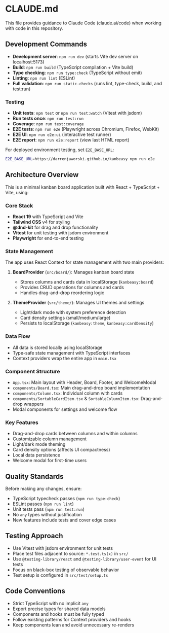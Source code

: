 # CLAUDE.md

This file provides guidance to Claude Code (claude.ai/code) when working with code in this repository.

## Development Commands

- **Development server**: `npm run dev` (starts Vite dev server on localhost:5173)
- **Build**: `npm run build` (TypeScript compilation + Vite build)
- **Type checking**: `npm run type:check` (TypeScript without emit)
- **Linting**: `npm run lint` (ESLint)
- **Full validation**: `npm run static-checks` (runs lint, type-check, build, and test:run)

### Testing

- **Unit tests**: `npm test` or `npm run test:watch` (Vitest with jsdom)
- **Run tests once**: `npm run test:run`
- **Coverage**: `npm run test:coverage`
- **E2E tests**: `npm run e2e` (Playwright across Chromium, Firefox, WebKit)
- **E2E UI**: `npm run e2e:ui` (interactive test runner)
- **E2E report**: `npm run e2e:report` (view last HTML report)

For deployed environment testing, set `E2E_BASE_URL`:
```bash
E2E_BASE_URL=https://darrenjaworski.github.io/kanbeasy npm run e2e
```

## Architecture Overview

This is a minimal kanban board application built with React + TypeScript + Vite, using:

### Core Stack
- **React 19** with TypeScript and Vite
- **Tailwind CSS** v4 for styling
- **@dnd-kit** for drag and drop functionality
- **Vitest** for unit testing with jsdom environment
- **Playwright** for end-to-end testing

### State Management
The app uses React Context for state management with two main providers:

1. **BoardProvider** (`src/board/`): Manages kanban board state
   - Stores columns and cards data in localStorage (`kanbeasy:board`)
   - Provides CRUD operations for columns and cards
   - Handles drag-and-drop reordering logic

2. **ThemeProvider** (`src/theme/`): Manages UI themes and settings
   - Light/dark mode with system preference detection
   - Card density settings (small/medium/large)
   - Persists to localStorage (`kanbeasy:theme`, `kanbeasy:cardDensity`)

### Data Flow
- All data is stored locally using localStorage
- Type-safe state management with TypeScript interfaces
- Context providers wrap the entire app in `main.tsx`

### Component Structure
- `App.tsx`: Main layout with Header, Board, Footer, and WelcomeModal
- `components/Board.tsx`: Main drag-and-drop board implementation
- `components/Column.tsx`: Individual column with cards
- `components/SortableCardItem.tsx` & `SortableColumnItem.tsx`: Drag-and-drop wrappers
- Modal components for settings and welcome flow

### Key Features
- Drag-and-drop cards between columns and within columns
- Customizable column management
- Light/dark mode theming
- Card density options (affects UI compactness)
- Local data persistence
- Welcome modal for first-time users

## Quality Standards

Before making any changes, ensure:
- TypeScript typecheck passes (`npm run type:check`)
- ESLint passes (`npm run lint`)
- Unit tests pass (`npm run test:run`)
- No `any` types without justification
- New features include tests and cover edge cases

## Testing Approach

- Use Vitest with jsdom environment for unit tests
- Place test files adjacent to source: `*.test.ts(x)` in `src/`
- Use `@testing-library/react` and `@testing-library/user-event` for UI tests
- Focus on black-box testing of observable behavior
- Test setup is configured in `src/test/setup.ts`

## Code Conventions

- Strict TypeScript with no implicit `any`
- Export precise types for shared data models
- Components and hooks must be fully typed
- Follow existing patterns for Context providers and hooks
- Keep components lean and avoid unnecessary re-renders